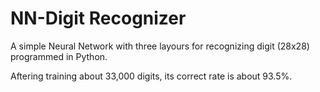 # NN-Digit Recognizer

A simple Neural Network with three layours for recognizing digit (28x28) programmed in Python.

Aftering training about 33,000 digits, its correct rate is about 93.5%.
